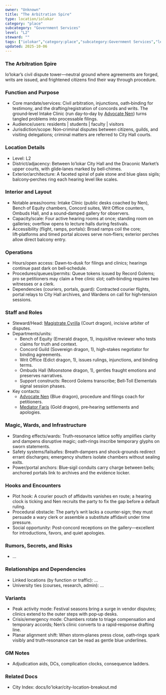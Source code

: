 ```yaml
---
owner: "Unknown"
title: "The Arbitration Spire"
type: location/iolokar
category: "place"
subcategory: "Government Services"
level: "L2"
steward: ""
tags: ["iolokar","category:place","subcategory:Government Services","level:L2"]
updated: 2025-10-06
---
```

### The Arbitration Spire

Io’lokar’s civil dispute tower—neutral ground where agreements are forged, writs are issued, and frightened citizens find their way through procedure.

### Function and Purpose

- Core mandate/services: Civil arbitration, injunctions, oath‑binding for testimony, and the drafting/registration of concords and writs. The ground‑level Intake Clinic (run day‑to‑day by [Advocate Nen](../People/advocate-nen.md)) turns tangled problems into processable filings.
- Audience/users: residents | students | faculty | visitors
- Jurisdiction/scope: Non‑criminal disputes between citizens, guilds, and visiting delegations; criminal matters are referred to City Hall courts.

### Location Details

- Level: L2
- District/adjacency: Between Io’lokar City Hall and the Draconic Market’s upper courts, with glide‑lanes marked by bell‑chimes.
- Exterior/architecture: A faceted spiral of pale stone and blue glass sigils; balcony‑perches ring each hearing level like scales.

### Interior and Layout

- Notable areas/rooms: Intake Clinic (public desks coached by Nen), Bench of Equity chambers, Concord suites, Writ Office counters, Ombuds Hall, and a sound‑damped gallery for observers.
- Capacity/scale: Four active hearing rooms at once; standing room on galleries; overflow opens to lecture halls during festivals.
- Accessibility (flight, ramps, portals): Broad ramps coil the core; lift‑platforms and timed portal alcoves serve non‑fliers; exterior perches allow direct balcony entry.

### Operations

- Hours/open access: Dawn‑to‑dusk for filings and clinics; hearings continue past dark on bell‑schedule.
- Procedures/queues/permits: Queue tokens issued by Record Golems; pro se petitioners may claim a free clinic slot; oath‑binding requires two witnesses or a clerk.
- Dependencies (couriers, portals, guard): Contracted courier flights, portal relays to City Hall archives, and Wardens on call for high‑tension sessions.

### Staff and Roles

- Steward/Head: [Magistrate Cyrilla](../People/magistrate-cyrilla.md) (Court dragon), incisive arbiter of disputes.
- Departments/units:
  - Bench of Equity (Emerald dragon, 1), inquisitive reviewer who tests claims for truth and context.
  - Concord Guild (Sovereign dragon, 1), high‑stakes negotiator for binding agreements.
  - Writ Office (Edict dragon, 1), issues rulings, injunctions, and binding terms.
  - Ombuds Hall (Moonstone dragon, 1), gentles fraught emotions and preserves narratives.
  - Support constructs: Record Golems transcribe; Bell‑Toll Elementals signal session phases.
- Key contacts:
  - [Advocate Nen](../People/advocate-nen.md) (Blue dragon), procedure and filings coach for petitioners.
  - [Mediator Faris](../People/mediator-faris.md) (Gold dragon), pre‑hearing settlements and apologies.

### Magic, Wards, and Infrastructure

- Standing effects/wards: Truth‑resonance lattice softly amplifies clarity and dampens disruptive magic; oath‑rings inscribe temporary glyphs on sworn statements.
- Safety systems/failsafes: Breath‑dampers and shock‑grounds redirect errant discharges; emergency shutters isolate chambers without sealing exits.
- Power/portal anchors: Blue‑sigil conduits carry charge between bells; anchored portals link to archives and the evidence locker.

### Hooks and Encounters

- Plot hook: A courier pouch of affidavits vanishes en route; a hearing clock is ticking and Nen recruits the party to fix the gap before a default ruling.
- Procedural obstacle: The party’s writ lacks a counter‑sign; they must persuade a wary clerk or assemble a substitute affidavit under time pressure.
- Social opportunity: Post‑concord receptions on the gallery—excellent for introductions, favors, and quiet apologies.

### Rumors, Secrets, and Risks

- ...

### Relationships and Dependencies

- Linked locations (by function or traffic): ...
- University ties (courses, research, admin): ...

### Variants

- Peak activity mode: Festival seasons bring a surge in vendor disputes; clinics extend to the outer steps with pop‑up desks.
- Crisis/emergency mode: Chambers rotate to triage compensation and temporary accords; Nen’s clinic converts to a rapid‑response drafting line.
- Planar alignment shift: When storm‑planes press close, oath‑rings spark visibly and truth‑resonance can be read as gentle blue underlines.

### GM Notes

- Adjudication aids, DCs, complication clocks, consequence ladders.

### Related Docs

- City Index: docs/Io'lokar/city-location-breakout.md
